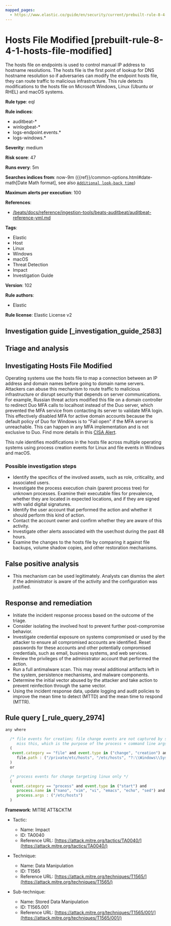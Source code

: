 ```yaml
---
mapped_pages:
  - https://www.elastic.co/guide/en/security/current/prebuilt-rule-8-4-1-hosts-file-modified.html
---
```


# Hosts File Modified [prebuilt-rule-8-4-1-hosts-file-modified]

The hosts file on endpoints is used to control manual IP address to hostname resolutions. The hosts file is the first point of lookup for DNS hostname resolution so if adversaries can modify the endpoint hosts file, they can route traffic to malicious infrastructure. This rule detects modifications to the hosts file on Microsoft Windows, Linux (Ubuntu or RHEL) and macOS systems.

**Rule type**: eql

**Rule indices**:

* auditbeat-*
* winlogbeat-*
* logs-endpoint.events.*
* logs-windows.*

**Severity**: medium

**Risk score**: 47

**Runs every**: 5m

**Searches indices from**: now-9m ({{ref}}/common-options.html#date-math[Date Math format], see also [`Additional look-back time`](docs-content://solutions/security/detect-and-alert/create-detection-rule.md#rule-schedule))

**Maximum alerts per execution**: 100

**References**:

* [/beats/docs/reference/ingestion-tools/beats-auditbeat/auditbeat-reference-yml.md](beats://docs/reference/auditbeat/auditbeat-reference-yml.md)

**Tags**:

* Elastic
* Host
* Linux
* Windows
* macOS
* Threat Detection
* Impact
* Investigation Guide

**Version**: 102

**Rule authors**:

* Elastic

**Rule license**: Elastic License v2

## Investigation guide [_investigation_guide_2583]

## Triage and analysis

## Investigating Hosts File Modified

Operating systems use the hosts file to map a connection between an IP address and domain names before going to domain
name servers. Attackers can abuse this mechanism to route traffic to malicious infrastructure or disrupt security that
depends on server communications. For example, Russian threat actors modified this file on a domain controller to
redirect Duo MFA calls to localhost instead of the Duo server, which prevented the MFA service from contacting its
server to validate MFA login. This effectively disabled MFA for active domain accounts because the default policy of Duo
for Windows is to "Fail open" if the MFA server is unreachable. This can happen in any MFA implementation and is not
exclusive to Duo. Find more details in this [CISA Alert](https://www.cisa.gov/uscert/ncas/alerts/aa22-074a).

This rule identifies modifications in the hosts file across multiple operating systems using process creation events for
Linux and file events in Windows and macOS.

### Possible investigation steps

- Identify the specifics of the involved assets, such as role, criticality, and associated users.
- Investigate the process execution chain (parent process tree) for unknown processes. Examine their executable files
for prevalence, whether they are located in expected locations, and if they are signed with valid digital signatures.
- Identify the user account that performed the action and whether it should perform this kind of action.
- Contact the account owner and confirm whether they are aware of this activity.
- Investigate other alerts associated with the user/host during the past 48 hours.
- Examine the changes to the hosts file by comparing it against file backups, volume shadow copies, and other restoration
mechanisms.

## False positive analysis

- This mechanism can be used legitimately. Analysts can dismiss the alert if the administrator is aware of the activity
and the configuration was justified.

## Response and remediation

- Initiate the incident response process based on the outcome of the triage.
- Consider isolating the involved host to prevent further post-compromise behavior.
- Investigate credential exposure on systems compromised or used by the attacker to ensure all compromised accounts are
identified. Reset passwords for these accounts and other potentially compromised credentials, such as email, business
systems, and web services.
- Review the privileges of the administrator account that performed the action.
- Run a full antimalware scan. This may reveal additional artifacts left in the system, persistence mechanisms, and
malware components.
- Determine the initial vector abused by the attacker and take action to prevent reinfection through the same vector.
- Using the incident response data, update logging and audit policies to improve the mean time to detect (MTTD) and the
mean time to respond (MTTR).

## Rule query [_rule_query_2974]

```js
any where

  /* file events for creation; file change events are not captured by some of the included sources for linux and so may
     miss this, which is the purpose of the process + command line args logic below */
  (
   event.category == "file" and event.type in ("change", "creation") and
     file.path : ("/private/etc/hosts", "/etc/hosts", "?:\\Windows\\System32\\drivers\\etc\\hosts")
  )
  or

  /* process events for change targeting linux only */
  (
   event.category == "process" and event.type in ("start") and
     process.name in ("nano", "vim", "vi", "emacs", "echo", "sed") and
     process.args : ("/etc/hosts")
  )
```

**Framework**: MITRE ATT&CKTM

* Tactic:

    * Name: Impact
    * ID: TA0040
    * Reference URL: [https://attack.mitre.org/tactics/TA0040/](https://attack.mitre.org/tactics/TA0040/)

* Technique:

    * Name: Data Manipulation
    * ID: T1565
    * Reference URL: [https://attack.mitre.org/techniques/T1565/](https://attack.mitre.org/techniques/T1565/)

* Sub-technique:

    * Name: Stored Data Manipulation
    * ID: T1565.001
    * Reference URL: [https://attack.mitre.org/techniques/T1565/001/](https://attack.mitre.org/techniques/T1565/001/)



